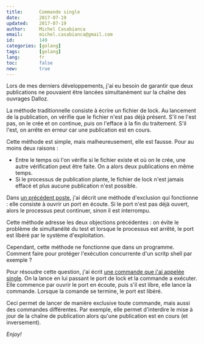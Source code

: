 ```yaml
---
title:      Commande single
date:       2017-07-19
updated:    2017-07-19
author:     Michel Casabianca
email:      michel.casabianca@gmail.com
id:         149
categories: [golang]
tags:       [golang]
lang:       fr
toc:        false
new:        true
---
```


Lors de mes derniers développements, j'ai eu besoin de garantir que deux publications ne pouvaient être lancées simultanément sur la chaîne des ouvrages Dalloz.

<!--more-->

La méthode traditionnelle consiste à écrire un fichier de lock. Au lancement de la publication, on vérifie que le fichier n'est pas déjà présent. S'il ne l'est pas, on le crée et on continue, puis on l'efface à la fin du traitement. S'il l'est, on arrête en erreur car une publication est en cours.

Cette méthode est simple, mais malheureusement, elle est fausse. Pour au moins deux raisons :

- Entre le temps où l'on vérifie si le fichier existe et où on le crée, une autre vérification peut être faite. On a alors deux publications en même temps.
- Si le processus de publication plante, le fichier de lock n'est jamais effacé et plus aucune publication n'est possible.

Dans [un précédent poste](http://sweetohm.net/blog/133.html), j'ai décrit une méthode d'exclusion qui fonctionne : elle consiste à ouvrir un port en écoute. Si le port n'est pas déjà ouvert, alors le processus peut continuer, sinon il est interrompu.

Cette méthode adresse les deux objections précédentes : on évite le problème de simultanéité du test et lorsque le processus est arrêté, le port est libéré par le système d'exploitation.

Cependant, cette méthode ne fonctionne que dans un programme. Comment faire pour protéger l'exécution concurrente d'un scritp shell par exemple ?

Pour résoudre cette question, j'ai écrit [une commande que j'ai appelée single](http://github.com/c4s4/single). On la lance en lui passant le port de lock et la commande a exécuter. Elle commence par ouvrir le port en écoute, puis s'il est libre, elle lance la commande. Lorsque la comande se termine, le port est libéré.

Ceci permet de lancer de manière exclusive toute commande, mais aussi des commandes différentes. Par exemple, elle permet d'interdire le mise à jour de la chaîne de publication alors qu'une publication est en cours (et inversement).

*Enjoy!*
